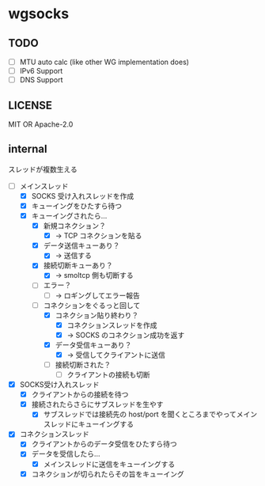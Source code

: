 # wgsocks

## TODO

- [ ] MTU auto calc (like other WG implementation does)
- [ ] IPv6 Support
- [ ] DNS Support

## LICENSE

MIT OR Apache-2.0

## internal

スレッドが複数生える

- [ ] メインスレッド
  - [x] SOCKS 受け入れスレッドを作成
  - [x] キューイングをひたすら待つ
  - [x] キューイングされたら…
      - [x] 新規コネクション？
        - [x] → TCP コネクションを貼る
      - [x] データ送信キューあり？
        - [x] → 送信する
      - [x] 接続切断キューあり？
        - [x] → smoltcp 側も切断する
      - [ ] エラー？
        - [ ] → ロギングしてエラー報告
    - [ ] コネクションをぐるっと回して
      - [x] コネクション貼り終わり？
        - [x] コネクションスレッドを作成
        - [x] → SOCKS のコネクション成功を返す
      - [x] データ受信キューあり？
        - [x] → 受信してクライアントに送信
      - [ ] 接続切断された？
        - [ ] クライアントの接続も切断
- [x] SOCKS受け入れスレッド
  - [x] クライアントからの接続を待つ
  - [x] 接続されたらさらにサブスレッドを生やす
    - [x] サブスレッドでは接続先の host/port を聞くところまでやってメインスレッドにキューイングする
- [x] コネクションスレッド
  - [x] クライアントからのデータ受信をひたすら待つ
  - [x] データを受信したら…
    - [x] メインスレッドに送信をキューイングする
  - [x] コネクションが切られたらその旨をキューイング